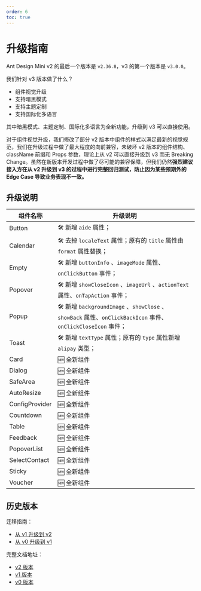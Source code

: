 ```yaml
---
order: 6
toc: true
---
```


# 升级指南

Ant Design Mini v2 的最后一个版本是 `v2.36.8`，v3 的第一个版本是 `v3.0.0`。

我们针对 v3 版本做了什么？

- 组件视觉升级
- 支持暗黑模式
- 支持主题定制
- 支持国际化多语言

其中暗黑模式、主题定制、国际化多语言为全新功能，升级到 v3 可以直接使用。

对于组件视觉升级，我们修改了部分 v2 版本中组件的样式以满足最新的视觉规范，我们在升级过程中做了最大程度的向前兼容，未破坏 v2 版本的组件结构、className 前缀和 Props 参数，理论上从 v2 可以直接升级到 v3 而无 Breaking Change。虽然在新版本开发过程中做了尽可能的兼容保障，但我们仍然**强烈建议接入方在从 v2 升级到 v3 的过程中进行完整回归测试，防止因为某些预期外的 Edge Case 导致业务表现不一致。**

## 升级说明

| 组件名称       | 升级说明                                                                                                    |
| -------------- | ----------------------------------------------------------------------------------------------------------- |
| Button         | 🛠 新增 `aide` 属性；                                                                                        |
| Calendar       | 🛠 去掉 `localeText` 属性；原有的 `title` 属性由 `format` 属性替换；                                         |
| Empty          | 🛠 新增 `buttonInfo` 、`imageMode` 属性、`onClickButton` 事件；                                              |
| Popover        | 🛠 新增 `showCloseIcon` 、`imageUrl` 、`actionText` 属性、`onTapAction` 事件；                               |
| Popup          | 🛠 新增 `backgroundImage` 、`showClose` 、`showBack` 属性、`onClickBackIcon` 事件、`onClickCloseIcon` 事件； |
| Toast          | 🛠 新增 `textType` 属性；原有的 `type` 属性新增 `alipay` 类型；                                              |
| Card           | 🆕 全新组件                                                                                                 |
| Dialog         | 🆕 全新组件                                                                                                 |
| SafeArea       | 🆕 全新组件                                                                                                 |
| AutoResize     | 🆕 全新组件                                                                                                 |
| ConfigProvider | 🆕 全新组件                                                                                                 |
| Countdown      | 🆕 全新组件                                                                                                 |
| Table          | 🆕 全新组件                                                                                                 |
| Feedback       | 🆕 全新组件                                                                                                 |
| PopoverList    | 🆕 全新组件                                                                                                 |
| SelectContact  | 🆕 全新组件                                                                                                 |
| Sticky         | 🆕 全新组件                                                                                                 |
| Voucher        | 🆕 全新组件                                                                                                 |

<style>
    th:nth-of-type(1){
        width: 0px !important;
    }
</style>

## 历史版本

迁移指南：

- [从 v1 升级到 v2](https://2x-mini.ant.design/guide/migration-v2)
- [从 v0 升级到 v1](https://2x-mini.ant.design/guide/migration-v1)

完整文档地址：

- [v2 版本](https://2x-mini.ant.design)
- [v1 版本](https://1x-mini.ant.design)
- [v0 版本](https://0x-mini.ant.design)
